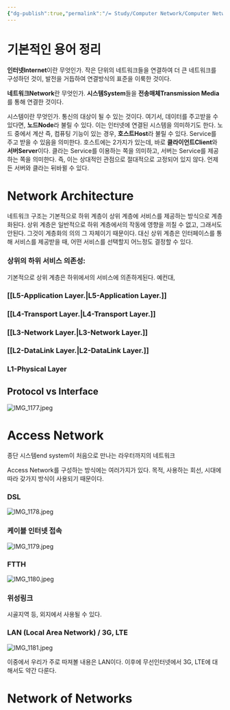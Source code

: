 ```yaml
---
{"dg-publish":true,"permalink":"/= Study/Computer Network/Computer Network INTRO_/","created":"2023-12-14T17:34:58.000+09:00","updated":"2025-01-14T15:33:44.000+09:00"}
---
```



# 기본적인 용어 정리

**인터넷Internet**이란 무엇인가.
작은 단위의 네트워크들을 연결하여 더 큰 네트워크를 구성하던 것이, 발전을 거듭하여 연결방식의 표준을 이룩한 것이다.

**네트워크Network**란 무엇인가.
**시스템System**들을 **전송매체Transmission Media**를 통해 연결한 것이다.

시스템이란 무엇인가.
통신의 대상이 될 수 있는 것이다.
여기서, 데이터를 주고받을 수 있다면, **노드Node**라 불릴  수 있다. 이는 인터넷에 연결된 시스템을 의미하기도 한다.
노드 중에서 계산 즉, 컴퓨팅 기능이 있는 경우, **호스트Host**라 불릴 수 있다. Service를 주고 받을 수 있음을 의미한다.
호스트에는 2가지가 있는데, 바로 **클라이언트Client**와 **서버Server**이다. 클라는 Service를 이용하는 쪽을 의미하고, 서버는 Service를 제공하는 쪽을 의미한다. 즉, 이는 상대적인 관점으로 절대적으로 고정되어 있지 않다. 언제든 서버와 클라는 뒤바뀔 수 있다.

# Network Architecture

네트워크 구조는 기본적으로 하위 계층이 상위 계층에 서비스를 제공하는 방식으로 계층화된다. 상위 계층은 일반적으로 하위 계층에서의 작동에 영향을 끼칠 수 없고, 그래서도 안된다. 그것이 계층화의 의의 그 자체이기 때문이다. 대신 상위 계층은 인터페이스를 통해 서비스를 제공받을 때, 어떤 서비스를 선택할지 어느정도 결정할 수 있다.

### 상위의 하위 서비스 의존성:
기본적으로 상위 계층은 하위에서의 서비스에 의존하게된다.
예컨대,

### [[L5-Application Layer.\|L5-Application Layer.]]

### [[L4-Transport Layer.\|L4-Transport Layer.]]
### [[L3-Network Layer.\|L3-Network Layer.]]
### [[L2-DataLink Layer.\|L2-DataLink Layer.]]
### L1-Physical Layer

## Protocol vs Interface
![IMG_1177.jpeg](/img/user/z-Attached%20Files/IMG_1177.jpeg)

# Access Network
종단 시스템end system이 처음으로 만나는 라우터까지의 네트워크

Access Network를 구성하는 방식에는 여러가지가 있다. 목적, 사용하는 회선, 시대에 따라 갖가지 방식이 사용되기 때문이다.

### DSL
![IMG_1178.jpeg](/img/user/z-Attached%20Files/IMG_1178.jpeg)
### 케이블 인터넷 접속
![IMG_1179.jpeg](/img/user/z-Attached%20Files/IMG_1179.jpeg)
### FTTH
![IMG_1180.jpeg](/img/user/z-Attached%20Files/IMG_1180.jpeg)
### 위성링크
시골지역 등, 외지에서 사용될 수 있다.
### LAN (Local Area Network) / 3G, LTE
![IMG_1181.jpeg](/img/user/z-Attached%20Files/IMG_1181.jpeg)

이중에서 우리가 주로 따져볼 내용은 LAN이다. 이후에 무선인터넷에서 3G, LTE에 대해서도 약간 다룬다.

# Network of Networks